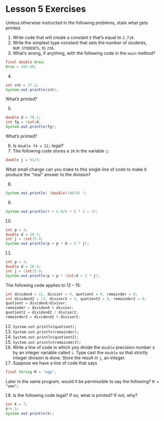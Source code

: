 # Lesson 5 Exercises

Unless otherwise instructed in the following problems, state what gets printed.

1. Write code that will create a constant `E` that’s equal to `2.718`.  
2. Write the simplest type constant that sets the number of students, `NUM_STUDENTS`, to `236`.  
3. What’s wrong, if anything, with the following code in the `main` method? 

```java
final double Area; 
Area = 203.49;  
```

4. 

```java
int cnt = 27.2;  
System.out.println(cnt);  
```

What’s printed?  

5. 

```java
double d = 78.1;  
int fg = (int)d; 
System.out.println(fg);  
```

What’s printed?  

6. Is `double f4 = 22;` legal?  
7. The following code stores a `20` in the variable `j`:  

```java
double j = 61/3;  
```

What small change can you make to this single line of code to make it produce the "real" answer to the division?  

8. 

```java
System.out.println( (double)(90/9) );
```   

9. 

```java
System.out.println(4 + 6.0/4 + 5 * 3 – 3); 
```

10. 

```java
int p = 3;  
double d = 10.3;  
int j = (int)5.9;  
System.out.println(p + p * d – 3 * j);  
```

11. 

```java
int p = 3;  
double d = 10.3;  
int j = (int)5.9;  
System.out.println(p + p * (int)d – 3 * j);  
```


The following code applies to 12 – 15: 

```java
int dividend = 12, divisor = 4, quotient = 0, remainder = 0;  
int dividend2 = 13, divisor2 = 3, quotient2 = 0, remainder2 = 0;  
quotient = dividend/divisor;  
remainder = dividend % divisor;  
quotient2 = dividend2 / divisor2;  
remainder2 = dividend2 % divisor2;  
```

12. `System.out.println(quotient);`  
13. `System.out.println(remainder);` 
14. `System.out.println(quotient2);`  
15. `System.out.println(remainder2);`  
16. Write a line of code in which you divide the `double` precision number `d` by an integer variable called `i`. Type cast the `double` so that strictly integer division is done. Store the result in `j`, an integer.  
17. Suppose we have a line of code that says  

```java
final String M = "ugg"; 
```

Later in the same program, would it be permissible to say the following?  `M = "wow";` 

18. Is the following code legal? If so, what is printed? If not, why?  

```java
int k = 7;  
k*=.5;  
System.out.println(k);
```
